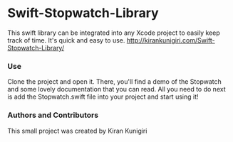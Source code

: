 # Swift-Stopwatch-Library
This swift library can be integrated into any Xcode project to easily keep track of time. It's quick and easy to use.
http://kirankunigiri.com/Swift-Stopwatch-Library/

### Use
Clone the project and open it. There, you'll find a demo of the Stopwatch and some lovely documentation that you can read. All you need to do next is add the Stopwatch.swift file into your project and start using it!

### Authors and Contributors
This small project was created by Kiran Kunigiri

